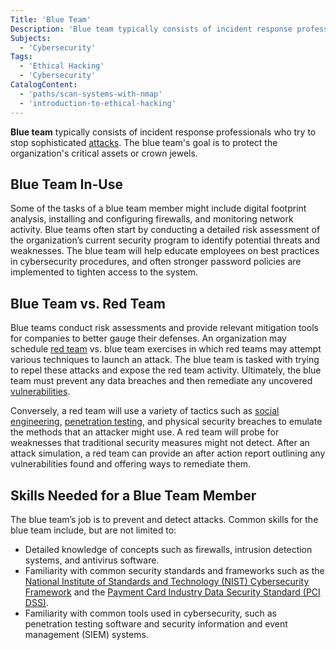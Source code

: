 ```yaml
---
Title: 'Blue Team'
Description: 'Blue team typically consists of incident response professionals who try to stop sophisticated attacks.'
Subjects:
  - 'Cybersecurity'
Tags:
  - 'Ethical Hacking'
  - 'Cybersecurity'
CatalogContent:
  - 'paths/scan-systems-with-nmap'
  - 'introduction-to-ethical-hacking'
---
```


**Blue team** typically consists of incident response professionals who try to stop sophisticated [attacks](https://www.codecademy.com/resources/docs/cybersecurity/cyber-attack). The blue team's goal is to protect the organization's critical assets or crown jewels.

## Blue Team In-Use

Some of the tasks of a blue team member might include digital footprint analysis, installing and configuring firewalls, and monitoring network activity. Blue teams often start by conducting a detailed risk assessment of the organization’s current security program to identify potential threats and weaknesses. The blue team will help educate employees on best practices in cybersecurity procedures, and often stronger password policies are implemented to tighten access to the system.

## Blue Team vs. Red Team

Blue teams conduct risk assessments and provide relevant mitigation tools for companies to better gauge their defenses. An organization may schedule [red team](https://www.codecademy.com/resources/docs/cybersecurity/red-team) vs. blue team exercises in which red teams may attempt various techniques to launch an attack. The blue team is tasked with trying to repel these attacks and expose the red team activity. Ultimately, the blue team must prevent any data breaches and then remediate any uncovered [vulnerabilities](https://www.codecademy.com/resources/docs/cybersecurity/vulnerability).

Conversely, a red team will use a variety of tactics such as [social engineering](https://www.codecademy.com/resources/docs/cybersecurity/social-engineering), [penetration testing](https://www.codecademy.com/resources/docs/cybersecurity/penetration-testing), and physical security breaches to emulate the methods that an attacker might use. A red team will probe for weaknesses that traditional security measures might not detect. After an attack simulation, a red team can provide an after action report outlining any vulnerabilities found and offering ways to remediate them.

## Skills Needed for a Blue Team Member

The blue team’s job is to prevent and detect attacks. Common skills for the blue team include, but are not limited to:

- Detailed knowledge of concepts such as firewalls, intrusion detection systems, and antivirus software.
- Familiarity with common security standards and frameworks such as the [National Institute of Standards and Technology (NIST) Cybersecurity Framework](https://www.nist.gov/cyberframework) and the [Payment Card Industry Data Security Standard (PCI DSS)](https://www.pcisecuritystandards.org/document_library/).
- Familiarity with common tools used in cybersecurity, such as penetration testing software and security information and event management (SIEM) systems.
